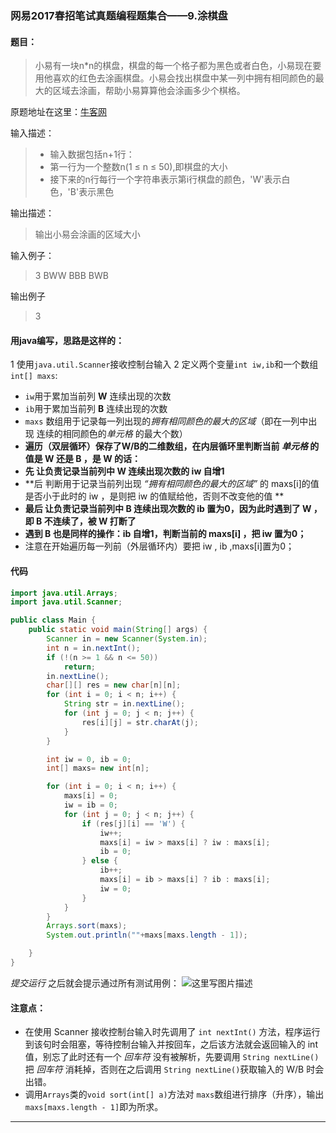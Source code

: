 ### 网易2017春招笔试真题编程题集合——**9.涂棋盘**
#### 题目：
>小易有一块n*n的棋盘，棋盘的每一个格子都为黑色或者白色，小易现在要用他喜欢的红色去涂画棋盘。小易会找出棋盘中某一列中拥有相同颜色的最大的区域去涂画，帮助小易算算他会涂画多少个棋格。 

原题地址在这里：[牛客网](https://www.nowcoder.com/question/next?pid=4575457&qid=83061&tid=7519540)

输入描述：
>- 输入数据包括n+1行：
>- 第一行为一个整数n(1 ≤ n ≤ 50),即棋盘的大小
>- 接下来的n行每行一个字符串表示第i行棋盘的颜色，'W'表示白色，'B'表示黑色

输出描述：
>输出小易会涂画的区域大小

输入例子：
>3
BWW
BBB
BWB

输出例子
>3

#### 用java编写，思路是这样的：
1 使用`java.util.Scanner`接收控制台输入
2 定义两个变量`int iw,ib`和一个数组`int[] maxs`: 

- `iw`用于累加当前列 **W** 连续出现的次数
- `ib`用于累加当前列 **B** 连续出现的次数
- `maxs` 数组用于记录每一列出现的*拥有相同颜色的最大的区域*（即在一列中出现 连续的相同颜色的*单元格* 的最大个数）
- **遍历（双层循环）保存了W/B的二维数组，在内层循环里判断当前 *单元格* 的值是 W 还是 B ，是 W 的话：**
 - **先 让负责记录当前列中 W 连续出现次数的 iw 自增1**
 -  **后 判断用于记录当前列出现 *“拥有相同颜色的最大的区域”* 的 maxs[i]的值是否小于此时的 iw ，是则把 iw 的值赋给他，否则不改变他的值 **
 -  **最后 让负责记录当前列中 B 连续出现次数的 ib 置为0，因为此时遇到了 W ，即 B 不连续了，被 W 打断了**
- **遇到 B 也是同样的操作：ib 自增1，判断当前的 maxs[i] ，把 iw 置为0；**    
- 注意在开始遍历每一列前（外层循环内）要把 iw , ib ,maxs[i]置为0；

#### 代码
``` java
import java.util.Arrays;
import java.util.Scanner;

public class Main {
    public static void main(String[] args) {
        Scanner in = new Scanner(System.in);
        int n = in.nextInt();
        if (!(n >= 1 && n <= 50))
            return;
        in.nextLine();
        char[][] res = new char[n][n];
        for (int i = 0; i < n; i++) {
            String str = in.nextLine();
            for (int j = 0; j < n; j++) {
                res[i][j] = str.charAt(j);
            }
        }

        int iw = 0, ib = 0;
        int[] maxs= new int[n];

        for (int i = 0; i < n; i++) {
            maxs[i] = 0;
            iw = ib = 0;
            for (int j = 0; j < n; j++) {
                if (res[j][i] == 'W') {
                    iw++;
                    maxs[i] = iw > maxs[i] ? iw : maxs[i];
                    ib = 0;
                } else {
                    ib++;
                    maxs[i] = ib > maxs[i] ? ib : maxs[i];
                    iw = 0;
                }
            }
        }
        Arrays.sort(maxs);
        System.out.println(""+maxs[maxs.length - 1]);

    }
}
```
*提交运行* 之后就会提示通过所有测试用例：
![这里写图片描述](http://upload-images.jianshu.io/upload_images/7460499-c89ff084fc04287a?imageMogr2/auto-orient/strip%7CimageView2/2/w/1240)
#### 注意点：
- 在使用 Scanner 接收控制台输入时先调用了 `int nextInt()` 方法，程序运行到该句时会阻塞，等待控制台输入并按回车，之后该方法就会返回输入的 int 值，别忘了此时还有一个  *回车符*  没有被解析，先要调用 `String nextLine()`把 *回车符*  消耗掉，否则在之后调用 `String nextLine()`获取输入的 W/B 时会出错。
- 调用`Arrays`类的`void sort(int[] a)`方法对 `maxs`数组进行排序（升序），输出
`maxs[maxs.length - 1]`即为所求。

----------
